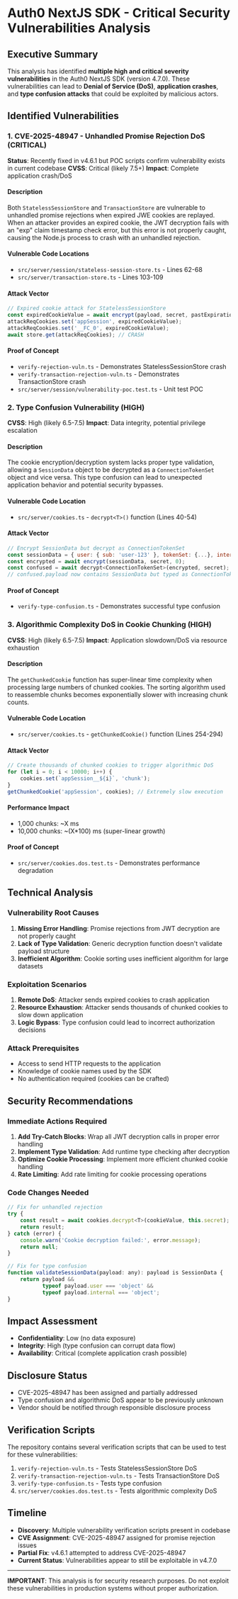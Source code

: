 # Auth0 NextJS SDK - Critical Security Vulnerabilities Analysis

## Executive Summary

This analysis has identified **multiple high and critical severity vulnerabilities** in the Auth0 NextJS SDK (version 4.7.0). These vulnerabilities can lead to **Denial of Service (DoS)**, **application crashes**, and **type confusion attacks** that could be exploited by malicious actors.

## Identified Vulnerabilities

### 1. CVE-2025-48947 - Unhandled Promise Rejection DoS (CRITICAL)

**Status**: Recently fixed in v4.6.1 but POC scripts confirm vulnerability exists in current codebase
**CVSS**: Critical (likely 7.5+)
**Impact**: Complete application crash/DoS

#### Description
Both `StatelessSessionStore` and `TransactionStore` are vulnerable to unhandled promise rejections when expired JWE cookies are replayed. When an attacker provides an expired cookie, the JWT decryption fails with an "exp" claim timestamp check error, but this error is not properly caught, causing the Node.js process to crash with an unhandled rejection.

#### Vulnerable Code Locations
- `src/server/session/stateless-session-store.ts` - Lines 62-68
- `src/server/transaction-store.ts` - Lines 103-109

#### Attack Vector
```javascript
// Expired cookie attack for StatelessSessionStore
const expiredCookieValue = await encrypt(payload, secret, pastExpirationTime);
attackReqCookies.set('appSession', expiredCookieValue);
attackReqCookies.set('__FC_0', expiredCookieValue);
await store.get(attackReqCookies); // CRASH
```

#### Proof of Concept
- `verify-rejection-vuln.ts` - Demonstrates StatelessSessionStore crash
- `verify-transaction-rejection-vuln.ts` - Demonstrates TransactionStore crash
- `src/server/session/vulnerability-poc.test.ts` - Unit test POC

### 2. Type Confusion Vulnerability (HIGH)

**CVSS**: High (likely 6.5-7.5)
**Impact**: Data integrity, potential privilege escalation

#### Description
The cookie encryption/decryption system lacks proper type validation, allowing a `SessionData` object to be decrypted as a `ConnectionTokenSet` object and vice versa. This type confusion can lead to unexpected application behavior and potential security bypasses.

#### Vulnerable Code Location
- `src/server/cookies.ts` - `decrypt<T>()` function (Lines 40-54)

#### Attack Vector
```javascript
// Encrypt SessionData but decrypt as ConnectionTokenSet
const sessionData = { user: { sub: 'user-123' }, tokenSet: {...}, internal: {...} };
const encrypted = await encrypt(sessionData, secret, 0);
const confused = await decrypt<ConnectionTokenSet>(encrypted, secret);
// confused.payload now contains SessionData but typed as ConnectionTokenSet
```

#### Proof of Concept
- `verify-type-confusion.ts` - Demonstrates successful type confusion

### 3. Algorithmic Complexity DoS in Cookie Chunking (HIGH)

**CVSS**: High (likely 6.5-7.5)
**Impact**: Application slowdown/DoS via resource exhaustion

#### Description
The `getChunkedCookie` function has super-linear time complexity when processing large numbers of chunked cookies. The sorting algorithm used to reassemble chunks becomes exponentially slower with increasing chunk counts.

#### Vulnerable Code Location
- `src/server/cookies.ts` - `getChunkedCookie()` function (Lines 254-294)

#### Attack Vector
```javascript
// Create thousands of chunked cookies to trigger algorithmic DoS
for (let i = 0; i < 10000; i++) {
    cookies.set(`appSession__${i}`, 'chunk');
}
getChunkedCookie('appSession', cookies); // Extremely slow execution
```

#### Performance Impact
- 1,000 chunks: ~X ms
- 10,000 chunks: ~(X*100) ms (super-linear growth)

#### Proof of Concept
- `src/server/cookies.dos.test.ts` - Demonstrates performance degradation

## Technical Analysis

### Vulnerability Root Causes

1. **Missing Error Handling**: Promise rejections from JWT decryption are not properly caught
2. **Lack of Type Validation**: Generic decryption function doesn't validate payload structure
3. **Inefficient Algorithm**: Cookie sorting uses inefficient algorithm for large datasets

### Exploitation Scenarios

1. **Remote DoS**: Attacker sends expired cookies to crash application
2. **Resource Exhaustion**: Attacker sends thousands of chunked cookies to slow down application
3. **Logic Bypass**: Type confusion could lead to incorrect authorization decisions

### Attack Prerequisites

- Access to send HTTP requests to the application
- Knowledge of cookie names used by the SDK
- No authentication required (cookies can be crafted)

## Security Recommendations

### Immediate Actions Required

1. **Add Try-Catch Blocks**: Wrap all JWT decryption calls in proper error handling
2. **Implement Type Validation**: Add runtime type checking after decryption
3. **Optimize Cookie Processing**: Implement more efficient chunked cookie handling
4. **Rate Limiting**: Add rate limiting for cookie processing operations

### Code Changes Needed

```javascript
// Fix for unhandled rejection
try {
    const result = await cookies.decrypt<T>(cookieValue, this.secret);
    return result;
} catch (error) {
    console.warn('Cookie decryption failed:', error.message);
    return null;
}

// Fix for type confusion
function validateSessionData(payload: any): payload is SessionData {
    return payload && 
           typeof payload.user === 'object' &&
           typeof payload.internal === 'object';
}
```

## Impact Assessment

- **Confidentiality**: Low (no data exposure)
- **Integrity**: High (type confusion can corrupt data flow)
- **Availability**: Critical (complete application crash possible)

## Disclosure Status

- CVE-2025-48947 has been assigned and partially addressed
- Type confusion and algorithmic DoS appear to be previously unknown
- Vendor should be notified through responsible disclosure process

## Verification Scripts

The repository contains several verification scripts that can be used to test for these vulnerabilities:

1. `verify-rejection-vuln.ts` - Tests StatelessSessionStore DoS
2. `verify-transaction-rejection-vuln.ts` - Tests TransactionStore DoS  
3. `verify-type-confusion.ts` - Tests type confusion
4. `src/server/cookies.dos.test.ts` - Tests algorithmic complexity DoS

## Timeline

- **Discovery**: Multiple vulnerability verification scripts present in codebase
- **CVE Assignment**: CVE-2025-48947 assigned for promise rejection issues
- **Partial Fix**: v4.6.1 attempted to address CVE-2025-48947
- **Current Status**: Vulnerabilities appear to still be exploitable in v4.7.0

---

**IMPORTANT**: This analysis is for security research purposes. Do not exploit these vulnerabilities in production systems without proper authorization.